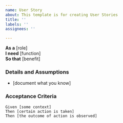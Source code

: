 ```yaml
---
name: User Story
about: This template is for creating User Stories
title: ''
labels: ''
assignees: ''

---
```


**As a** [role]  
**I need** [function]  
**So that** [benefit]  
   
### Details and Assumptions
* [document what you know]
   
### Acceptance Criteria  
   
```gherkin
Given [some context]
Then [certain action is taken]
Then [the outcome of action is observed]
```

